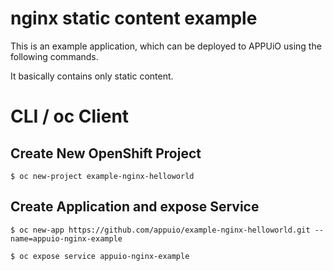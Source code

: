 # nginx static content example

This is an example application, which can be deployed to APPUiO using the following commands.

It basically contains only static content.

# CLI / oc Client

## Create New OpenShift Project
```
$ oc new-project example-nginx-helloworld
```

## Create Application and expose Service
```
$ oc new-app https://github.com/appuio/example-nginx-helloworld.git --name=appuio-nginx-example

$ oc expose service appuio-nginx-example
```

 
